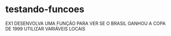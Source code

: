 # testando-funcoes
 EX1 DESENVOLVA UMA FUNÇÃO PARA VER SE O BRASIL GANHOU A COPA DE 1999 UTILIZAR VARIÁVEIS LOCAIS
